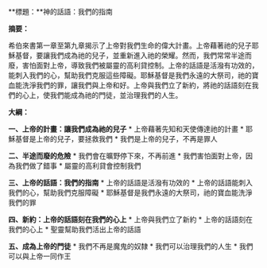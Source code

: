 **標題：**神的話語：我們的指南

**摘要：**

希伯來書第一章至第九章揭示了上帝對我們生命的偉大計畫。上帝藉著祂的兒子耶穌基督，要讓我們成為祂的兒子，並重新進入祂的榮耀。然而，我們常常半途而廢，害怕面對上帝，導致我們被屬靈的高利貸控制。上帝的話語是活潑有功效的，能刺入我們的心，幫助我們克服這些障礙。耶穌基督是我們永遠的大祭司，祂的寶血能洗淨我們的罪，讓我們與上帝和好。上帝與我們立了新約，將祂的話語刻在我們的心上，使我們能成為祂的門徒，並治理我們的人生。

**大綱：**

**一、上帝的計畫：讓我們成為祂的兒子**
    * 上帝藉著先知和天使傳達祂的計畫
    * 耶穌基督是上帝的兒子，要拯救我們
    * 我們是上帝的兒子，不再是罪人

**二、半途而廢的危險**
    * 我們會在曠野停下來，不再前進
    * 我們害怕面對上帝，因為我們做了錯事
    * 屬靈的高利貸會控制我們

**三、上帝的話語：我們的指南**
    * 上帝的話語是活潑有功效的
    * 上帝的話語能刺入我們的心，幫助我們克服障礙
    * 耶穌基督是我們永遠的大祭司，祂的寶血能洗淨我們的罪

**四、新約：上帝的話語刻在我們的心上**
    * 上帝與我們立了新約
    * 上帝的話語刻在我們的心上
    * 聖靈幫助我們活出上帝的話語

**五、成為上帝的門徒**
    * 我們不再是魔鬼的奴隸
    * 我們可以治理我們的人生
    * 我們可以與上帝一同作王